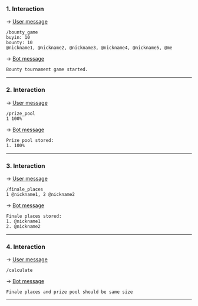 ### 1. Interaction

&rarr; <ins>User message</ins>

```
/bounty_game
buyin: 10
bounty: 10
@nickname1, @nickname2, @nickname3, @nickname4, @nickname5, @me 
```

&rarr; <ins>Bot message</ins>

``` 
Bounty tournament game started. 
``` 
___

### 2. Interaction

&rarr; <ins>User message</ins>

```
/prize_pool
1 100% 
```

&rarr; <ins>Bot message</ins>

``` 
Prize pool stored:
1. 100% 
``` 
___

### 3. Interaction

&rarr; <ins>User message</ins>

```
/finale_places
1 @nickname1, 2 @nickname2 
```

&rarr; <ins>Bot message</ins>

``` 
Finale places stored:
1. @nickname1
2. @nickname2 
``` 
___

### 4. Interaction

&rarr; <ins>User message</ins>

```
/calculate 
```

&rarr; <ins>Bot message</ins>

``` 
Finale places and prize pool should be same size 
``` 
___